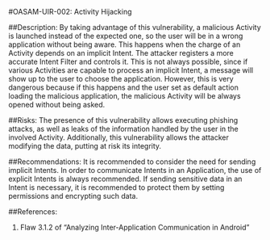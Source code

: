 
#OASAM-UIR-002: Activity Hijacking

##Description:
By taking advantage of this vulnerability,  a malicious Activity is launched instead of the expected one, so the user will be in a wrong application without being aware. This happens when the charge of an Activity depends on an implicit Intent. The attacker registers a more accurate Intent Filter and controls it. This is not always possible, since if various Activities are capable to process an implicit Intent, a message will show up to the user to choose the application. However, this is very dangerous because if this happens and the user set as default action loading the malicious application, the malicious Activity will be always opened without being asked.

##Risks:
The presence of this vulnerability allows executing phishing attacks, as well as leaks of the information handled by the user in the involved Activity. Additionally, this vulnerability allows the attacker modifying the data, putting at risk its integrity.

##Recommendations:
It is recommended to consider the need for sending implicit Intents. In order to communicate Intents in an Application, the use of explicit Intents is always recommended. If sending sensitive data in an Intent is necessary, it is recommended to protect them by setting permissions and encrypting such data.

##References:
1. Flaw 3.1.2 of “Analyzing Inter-Application Communication in Android”
